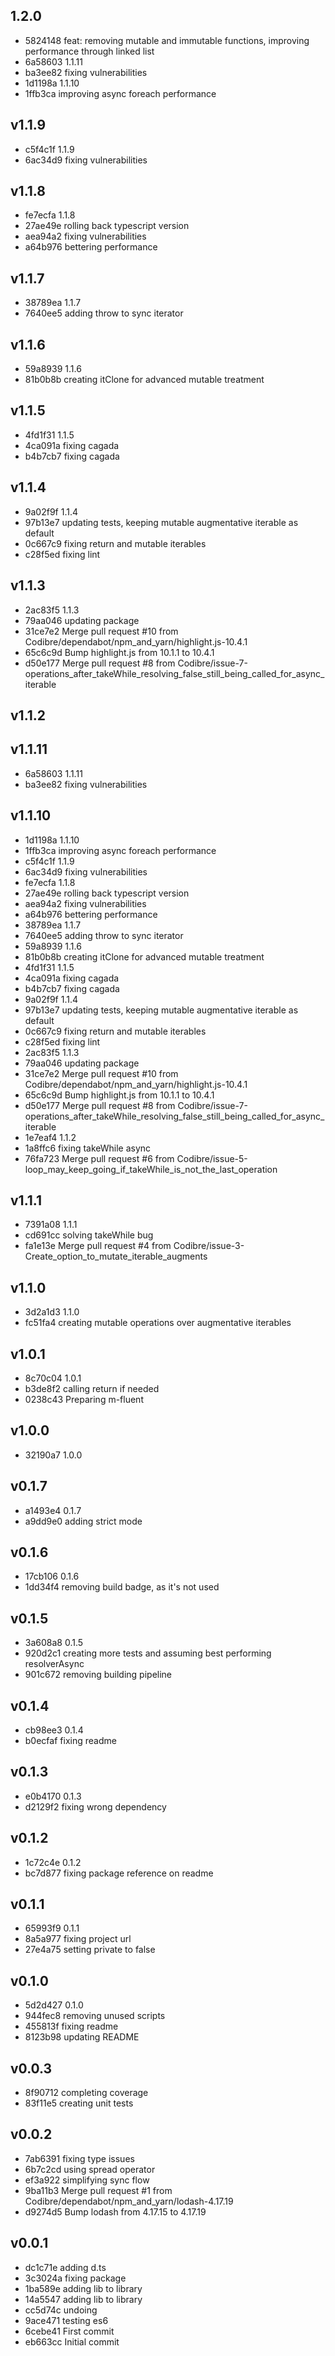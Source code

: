 
## 1.2.0
* 5824148 feat: removing mutable and immutable functions, improving performance through linked list
* 6a58603 1.1.11
* ba3ee82 fixing vulnerabilities
* 1d1198a 1.1.10
* 1ffb3ca improving async foreach performance
## v1.1.9
* c5f4c1f 1.1.9
* 6ac34d9 fixing vulnerabilities
## v1.1.8
* fe7ecfa 1.1.8
* 27ae49e rolling back typescript version
* aea94a2 fixing vulnerabilities
* a64b976 bettering performance
## v1.1.7
* 38789ea 1.1.7
* 7640ee5 adding throw to sync iterator
## v1.1.6
* 59a8939 1.1.6
* 81b0b8b creating itClone for advanced mutable treatment
## v1.1.5
* 4fd1f31 1.1.5
* 4ca091a fixing cagada
* b4b7cb7 fixing cagada
## v1.1.4
* 9a02f9f 1.1.4
* 97b13e7 updating tests, keeping mutable augmentative iterable as default
* 0c667c9 fixing return and mutable iterables
* c28f5ed fixing lint
## v1.1.3
* 2ac83f5 1.1.3
* 79aa046 updating package
* 31ce7e2 Merge pull request #10 from Codibre/dependabot/npm_and_yarn/highlight.js-10.4.1
* 65c6c9d Bump highlight.js from 10.1.1 to 10.4.1
* d50e177 Merge pull request #8 from Codibre/issue-7-operations_after_takeWhile_resolving_false_still_being_called_for_async_iterable
## v1.1.2
## v1.1.11
* 6a58603 1.1.11
* ba3ee82 fixing vulnerabilities
## v1.1.10
* 1d1198a 1.1.10
* 1ffb3ca improving async foreach performance
* c5f4c1f 1.1.9
* 6ac34d9 fixing vulnerabilities
* fe7ecfa 1.1.8
* 27ae49e rolling back typescript version
* aea94a2 fixing vulnerabilities
* a64b976 bettering performance
* 38789ea 1.1.7
* 7640ee5 adding throw to sync iterator
* 59a8939 1.1.6
* 81b0b8b creating itClone for advanced mutable treatment
* 4fd1f31 1.1.5
* 4ca091a fixing cagada
* b4b7cb7 fixing cagada
* 9a02f9f 1.1.4
* 97b13e7 updating tests, keeping mutable augmentative iterable as default
* 0c667c9 fixing return and mutable iterables
* c28f5ed fixing lint
* 2ac83f5 1.1.3
* 79aa046 updating package
* 31ce7e2 Merge pull request #10 from Codibre/dependabot/npm_and_yarn/highlight.js-10.4.1
* 65c6c9d Bump highlight.js from 10.1.1 to 10.4.1
* d50e177 Merge pull request #8 from Codibre/issue-7-operations_after_takeWhile_resolving_false_still_being_called_for_async_iterable
* 1e7eaf4 1.1.2
* 1a8ffc6 fixing takeWhile async
* 76fa723 Merge pull request #6 from Codibre/issue-5-loop_may_keep_going_if_takeWhile_is_not_the_last_operation
## v1.1.1
* 7391a08 1.1.1
* cd691cc solving takeWhile bug
* fa1e13e Merge pull request #4 from Codibre/issue-3-Create_option_to_mutate_iterable_augments
## v1.1.0
* 3d2a1d3 1.1.0
* fc51fa4 creating mutable operations over augmentative iterables
## v1.0.1
* 8c70c04 1.0.1
* b3de8f2 calling return if needed
* 0238c43 Preparing m-fluent
## v1.0.0
* 32190a7 1.0.0
## v0.1.7
* a1493e4 0.1.7
* a9dd9e0 adding strict mode
## v0.1.6
* 17cb106 0.1.6
* 1dd34f4 removing build badge, as it's not used
## v0.1.5
* 3a608a8 0.1.5
* 920d2c1 creating more tests and assuming best performing resolverAsync
* 901c672 removing building pipeline
## v0.1.4
* cb98ee3 0.1.4
* b0ecfaf fixing readme
## v0.1.3
* e0b4170 0.1.3
* d2129f2 fixing wrong dependency
## v0.1.2
* 1c72c4e 0.1.2
* bc7d877 fixing package reference on readme
## v0.1.1
* 65993f9 0.1.1
* 8a5a977 fixing project url
* 27e4a75 setting private to false
## v0.1.0
* 5d2d427 0.1.0
* 944fec8 removing unused scripts
* 455813f fixing readme
* 8123b98 updating README
## v0.0.3
* 8f90712 completing coverage
* 83f11e5 creating unit tests
## v0.0.2
* 7ab6391 fixing type issues
* 6b7c2cd using spread operator
* ef3a922 simplifying sync flow
* 9ba11b3 Merge pull request #1 from Codibre/dependabot/npm_and_yarn/lodash-4.17.19
* d9274d5 Bump lodash from 4.17.15 to 4.17.19
## v0.0.1
* dc1c71e adding d.ts
* 3c3024a fixing package
* 1ba589e adding lib to library
* 14a5547 adding lib to library
* cc5d74c undoing
* 9ace471 testing es6
* 6cebe41 First commit
* eb663cc Initial commit
